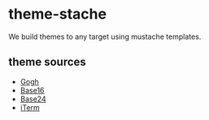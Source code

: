 # theme-stache

We build themes to any target using mustache templates.

## theme sources

* [Gogh](https://github.com/Gogh-Co/Gogh/tree/master/themes)
* [Base16](https://github.com/tinted-theming/schemes/tree/spec-0.11/base16)
* [Base24](https://github.com/tinted-theming/schemes/tree/spec-0.11/base24)
* [iTerm](https://github.com/mbadolato/iTerm2-Color-Schemes/tree/master/schemes)

